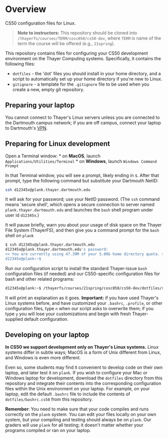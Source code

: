 # Overview

CS50 configuration files for Linux.

> **Note to instructors:**
> This repository should be cloned into `/thayerfs/courses/TERM/cosc050/cs50-dev`,
> where `TERM` is name of the term the course will be offered (e.g., `21spring`).

This repository contains files for configuring your CS50 development environment on the Thayer Computing systems.
Specifically, it contains the following files:

* `dotfiles` - the 'dot' files you should install in your home directory, and a script to automatically set up your home directory if you're new to Linux.
* `gitignore` - a template for the `.gitignore` file to be used when you create a new, empty git repository.

## Preparing your laptop

You cannot connect to Thayer's Linux servers unless you are connected to the Dartmouth campus network; if you are off campus, connect your laptop to Dartmouth's [VPN](https://services.dartmouth.edu/TDClient/1806/Portal/KB/?CategoryID=13404).

## Preparing for Linux development

Open a Terminal window:
	* on **MacOS**, launch `Applications/Utilities/Terminal`
	* on **Windows**, launch `Windows Command Prompt `

In that Terminal window, you will see a prompt, likely ending in `$`.  After that prompt, type the following command but substitute your Dartmouth NetID:

```bash
ssh d12345x@plank.thayer.dartmouth.edu
```

It will ask for your password; use your NetID password.
(The `ssh` command means 'secure shell', which opens a secure connection to server named `plank.thayer.dartmouth.edu` and launches the `bash` shell program under user id `d12345x`.)

It will pause briefly, warn you about your usage of disk space on the Thayer File System (ThayerFS), and then give you a command prompt for the `bash` shell on `plank`

```bash
$ ssh d12345x@plank.thayer.dartmouth.edu
d12345x@plank.thayer.dartmouth.edu's password:
<< You are currently using 47.39M of your 5.00G home directory quota. >>
d12345x@plank:~$
```

Run our configuration script to install the standard Thayer-issue `bash` configuration files (if needed) and our CS50-specific configuration files for bash and other related programs:

```bash
d12345x@plank:~$ /thayerfs/courses/21spring/cosc050/cs50-dev/dotfiles/setup
```

It will print an explanation as it goes.
**Important:** if you have used Thayer's Linux systems before, and have customized your `.bashrc`, `.profile`, or other configuration files, type `n` when our script asks to overwrite them; if you type `y` you will lose your customizations and begin with fresh Thayer-supplied default configuration.


## Developing on your laptop

**In CS50 we support development only on Thayer's Linux systems.**
Linux systems differ in subtle ways; MacOS is a form of Unix different from Linux, and Windows is even more different.

Even so, some students may find it convenient to develop code on their own laptop, and later test it on `plank`.
If you wish to configure your Mac or Windows laptop for development, download the `dotfiles` directory from this repository and integrate their contents into the corresponding configuration files within the Unix environment on your laptop.
For example, on your laptop, edit the default `.bashrc` file to include the contents of `dotfiles/bashrc.cs50` from this repository.

**Remember**: You need to make sure that your code compiles and runs correctly on the `plank` system.
You can edit your files locally on your own system, but your compiling and testing should always be on `plank`.
Our graders will use `plank` for all testing; it doesn't matter whether your programs compiled or ran on your laptop.
